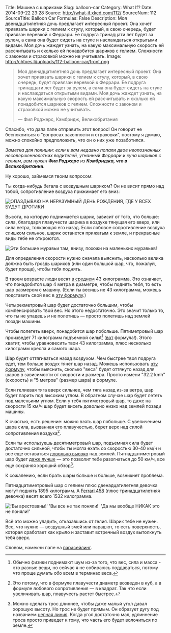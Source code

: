 Title: Машина с шариками
Slug: balloon-car
Category: What If?
Date: 2014-09-22 23:28
Source: http://what-if.xkcd.com/112/
SourceNum: 112
SourceTitle: Balloon Car
Formulas: False
Description: Моя двенадцатилетняя дочь предлагает интересный проект. Она хочет привязать шарики с гелием к стулу, который, в свою очередь, будет привязан веревкой к Феррари. Ее подруга тринадцати лет будет за рулем, а сама она будет сидеть на стуле и наслаждаться открытыми видами. Моя дочь жаждет узнать, на какую максимальную скорость ей рассчитывать и сколько ей понадобится шариков с гелием. Сложности с законом и страховкой можно не учитывать.
Image: http://chtoes.li/uploads/112-balloon-car/front.png

> Моя двенадцатилетняя дочь предлагает интересный проект. Она хочет привязать шарики с гелием к стулу, который, в свою очередь, будет привязан веревкой к Феррари. Ее подруга тринадцати лет будет за рулем, а сама она будет сидеть на стуле и наслаждаться открытыми видами. Моя дочь жаждет узнать, на какую максимальную скорость ей рассчитывать и сколько ей понадобится шариков с гелием. Сложности с законом и страховкой можно не учитывать.
> 
> — Фил Роджерс, Кэмбридж, Великобритания

Спасибо, что дала папе отправить этот вопрос! Он говорит не беспокоиться о "вопросах законности и страховки", поэтому я думаю, можно спокойно предположить, что он о них уже позаботился.

_Заметка для полиции: если к вам недавно попали двое неопознанных несовершеннолетних водителей, угнанный Феррари и куча шариков с гелием, вам нужен **Фил Роджерс** из **Кэмбриджа, что в Великобритании**._

Ну хорошо, займемся твоим вопросом:

Ты когда-нибудь бегала с воздушным шариком? Он не висит прямо над тобой, сопротивление воздуха прижимает его вниз:

![](/uploads/112-balloon-car/running.png "ОПАЗДЫВАЮ НА НЕРАЗУМНЫЙ ДЕНЬ РОЖДЕНИЯ, ГДЕ У ВСЕХ БУДУТ ДРОТИКИ")

Высота, на которую поднимается шарик, зависит от того, что больше: сила, благодаря плавучести шарика в воздухе тянущая его вверх, или сила ветра, толкающая его назад. Если лобовое сопротивление воздуха слишком сильное, шарик останется прижатым к земле, и прекрасные виды тебе не откроются.

![](/uploads/112-balloon-car/driving_ru.png "Эти большие муравьи там, внизу, похожи на маленьких муравьев!")

Для определения скорости нужно сначала выяснить, насколько велика должна быть гроздь шариков (или один большой шар, что, пожалуй, будет проще), чтобы тебя поднять.

В твоем возрасте люди весят [в среднем](http://www.cdc.gov/growthcharts/2000growthchart-us.pdf) 43 килограмма. Это означает, что понадобится шар 4 метра в диаметре, чтобы поднять тебя, то есть шар размером с машину. (Если ты весишь не 43 килограмма, можешь подставить свой вес в [эту формулу](http://www.wolframalpha.com/input/?i=2*%28%283%2F4%29+*+%2843+kg+%2F+%28air+density+-+helium+density%29%29+%2F+pi%29%5E%281%2F3%29).)

Четырехметровый шар будет достаточно большим, чтобы компенсировать твой вес. Но этого недостаточно. Это значит только то, что ты не упадешь _и_ не полетишь — просто полетишь над землей позади машины.

Чтобы полететь вверх, понадобится шар побольше. Пятиметровый шар произведет 71 килограмм подъемной силыt[^1] ([вот](http://www.wolframalpha.com/input/?i=1%2F6+*+pi+*+%285+meters%29%5E3+*+%28air+density+-+helium+density%29) формула!). Этого хватит, чтобы уравновесить твои 43 килограмма, плюс несколько килограмм кресла и самого шара.

[^1]: Обычно физики поднимают шум из-за того, что вес, сила и масса - это разные вещи, но сейчас я не собираюсь поддаваться, потому что проще думать обо всем в терминах веса.

Шар будет оттягиваться назад воздухом. Чем быстрее твоя подруга едет, тем больше воздух тянет шар назад. Можешь использовать [эту формулу](http://www.wolframalpha.com/input/?i=%281%2F8+*+air+density+*+pi+*+%285+meters%29^2+*+%2832.2+kmh%29^2+*+pi+*+0.47%29+%2F+earth+gravity), чтобы выяснить, сколько "веса" будет оттянуто назад для шаров в зависимости от скорости и размера. Просто измени "32.2 kmh" (скорость) и "5 метров" (размер шара) в формуле.

Если гелиевая тяга вверх сильнее, чем тяга назад из-за ветра, шар будет парить под высоким углом. В обратном случае шар будет лететь под маленьким углом. Если у тебя пятиметровый шар, то даже на скорости 15 км/ч шар будет висеть довольно низко над землей позади машины.

К счастью, есть решение: можно взять шар побольше. С увеличением шара сила, вызванная его плавучестью, берет верх над силой сопротивления воздуха[^2].

[^2]: Это потому, что в формуле плавучести диаметр возведен в куб, а в формуле лобового сопротивления — в квадрат. Так что если увеличивать шар, плавучесть растет быстрее.

Если ты используешь десятиметровый шар, подъемная сила будет достаточно сильной, чтобы ты могла ехать со скоростью 30-40 км/ч и все еще оставаться [довольно высоко](http://www.wolframalpha.com/input/?i=%28arctan%28%281%2F6*pi*%2810+meters%29%5E3*%28air+density+-+helium+density%29+-+43+kg%29+%2F+%28%28%281%2F8%29*air+density*pi*%2810+meters%29%5E2*%2820+mph%29%5E2*pi*0.47%29%2Fearth+gravity%29%29%29+radians+to+degrees) над землей. Пятнадцатиметровый шар будет [даже лучше](http://www.wolframalpha.com/input/?i=%28arctan%28%281%2F6*pi*%2815+meters%29%5E3*%28air+density+-+helium+density%29+-+43+kg%29+%2F+%28%28%281%2F8%29*air+density*pi*%2815+meters%29%5E2*%2830+mph%29%5E2*pi*0.47%29%2Fearth+gravity%29%29%29+radians+to+degrees) — это позволит тебе разогнаться до 50 км/ч, все еще сохраняя хороший обзор[^3].

[^3]: Можно сделать трос длиннее, чтобы даже малый угол давал хорошую высоту. Но трос не будет прямым. Он образует дугу под названием [цепная линия](http://ru.wikipedia.org/wiki/Цепная_линия). Когда угол достаточно мал, удлиннение троса просто приведет к тому, что часть его будет волочиться по земле.

К сожалению, если брать шары больше и больше, возникнет проблема.

Пятнадцатиметровый шар с гелием плюс двенадцатилетняя девочка могут поднять 1895 килограмм. А [Ferrari 458](http://en.wikipedia.org/wiki/Ferrari_458) (плюс тринадцатилетняя девочка) весят всего 1532 килограмма.

![](/uploads/112-balloon-car/arrest_ru.png "'Вы арестованы!' 'Вы все не так поняли!' 'Да мы вообще НИКАК это не поняли!'")

Всё это можно уладить, отказавшись от гелия. Шарик тебе не нужен. Все, что нужно — воздушный змей или парашют, то есть поверхность, которая сработает как крыло и заставит встречный воздух вытолкнуть тебя вверх.

Словом, намекни папе на [парасейлинг](https://www.youtube.com/results?search_query=парасейлинг).
